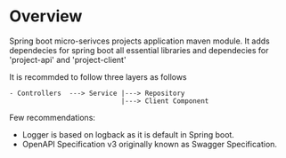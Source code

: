 # Overview

Spring boot micro-serivces projects application maven module. It adds dependecies for spring boot all essential libraries and dependecies for 'project-api' and 'project-client'

It is recommded to follow three layers as follows

```
- Controllers  ---> Service |---> Repository 
                            |---> Client Component
```

Few recommendations:
- Logger is based on logback as it is default in Spring boot.
- OpenAPI Specification v3 originally known as Swagger Specification.